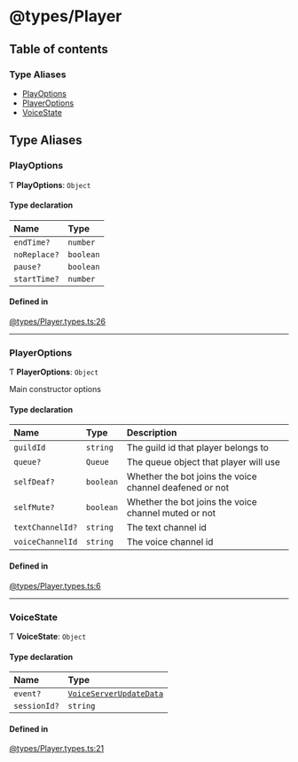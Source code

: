 # @types/Player

## Table of contents

### Type Aliases

- [PlayOptions](Player.types.md#playoptions)
- [PlayerOptions](Player.types.md#playeroptions)
- [VoiceState](Player.types.md#voicestate)

## Type Aliases

### PlayOptions

Ƭ **PlayOptions**: `Object`

#### Type declaration

| Name | Type |
| :------ | :------ |
| `endTime?` | `number` |
| `noReplace?` | `boolean` |
| `pause?` | `boolean` |
| `startTime?` | `number` |

#### Defined in

[@types/Player.types.ts:26](https://github.com/hmes98318/LavaShark/blob/3261a2e/src/@types/Player.types.ts#L26)

___

### PlayerOptions

Ƭ **PlayerOptions**: `Object`

Main constructor options

#### Type declaration

| Name | Type | Description |
| :------ | :------ | :------ |
| `guildId` | `string` | The guild id that player belongs to |
| `queue?` | `Queue` | The queue object that player will use |
| `selfDeaf?` | `boolean` | Whether the bot joins the voice channel deafened or not |
| `selfMute?` | `boolean` | Whether the bot joins the voice channel muted or not |
| `textChannelId?` | `string` | The text channel id |
| `voiceChannelId` | `string` | The voice channel id |

#### Defined in

[@types/Player.types.ts:6](https://github.com/hmes98318/LavaShark/blob/3261a2e/src/@types/Player.types.ts#L6)

___

### VoiceState

Ƭ **VoiceState**: `Object`

#### Type declaration

| Name | Type |
| :------ | :------ |
| `event?` | [`VoiceServerUpdateData`](LavaShark.types.md#voiceserverupdatedata) |
| `sessionId?` | `string` |

#### Defined in

[@types/Player.types.ts:21](https://github.com/hmes98318/LavaShark/blob/3261a2e/src/@types/Player.types.ts#L21)
